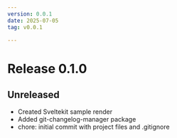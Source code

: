 ```yaml
---
version: 0.0.1
date: 2025-07-05
tag: v0.0.1

---
```


# Release 0.1.0

## **Unreleased**
- Created Sveltekit sample render <!-- hash:f03af5d8 -->
- Added git-changelog-manager package <!-- hash:94cbff8d -->
- chore: initial commit with project files and .gitignore <!-- hash:e6e6dd0c -->

<!-- New entries will be added here -->

